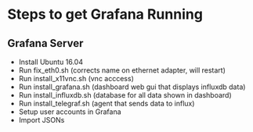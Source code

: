 # Steps to get Grafana Running

## Grafana Server
* Install Ubuntu 16.04
* Run fix_eth0.sh (corrects name on ethernet adapter, will restart)
* Run install_x11vnc.sh (vnc acccess)
* Run install_grafana.sh (dashboard web gui that displays influxdb data)
* Run install_influxdb.sh (database for all data shown in dashboard)
* Run install_telegraf.sh (agent that sends data to influx)
* Setup user accounts in Grafana
* Import JSONs
